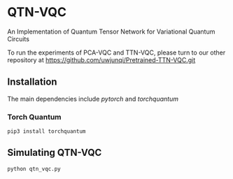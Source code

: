 # QTN-VQC
An Implementation of Quantum Tensor Network for Variational Quantum Circuits

To run the experiments of PCA-VQC and TTN-VQC, please turn to our other repository at https://github.com/uwjunqi/Pretrained-TTN-VQC.git

## Installation

The main dependencies include *pytorch* and *torchquantum*

### Torch Quantum 
```
pip3 install torchquantum
```

## Simulating QTN-VQC
```
python qtn_vqc.py
```
